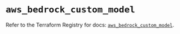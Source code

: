 # `aws_bedrock_custom_model`

Refer to the Terraform Registry for docs: [`aws_bedrock_custom_model`](https://registry.terraform.io/providers/hashicorp/aws/6.2.0/docs/resources/bedrock_custom_model).
